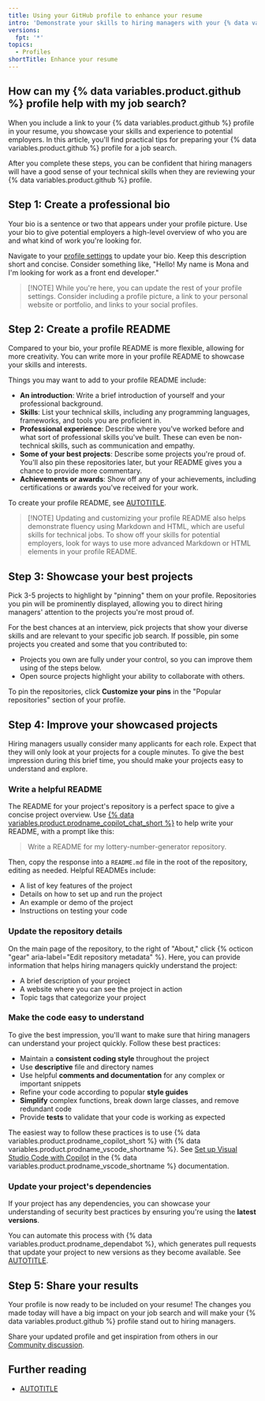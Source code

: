 ```yaml
---
title: Using your GitHub profile to enhance your resume
intro: 'Demonstrate your skills to hiring managers with your {% data variables.product.github %} profile.'
versions:
  fpt: '*'
topics:
  - Profiles
shortTitle: Enhance your resume
---
```


## How can my {% data variables.product.github %} profile help with my job search?

When you include a link to your {% data variables.product.github %} profile in your resume, you showcase your skills and experience to potential employers. In this article, you'll find practical tips for preparing your {% data variables.product.github %} profile for a job search.

After you complete these steps, you can be confident that hiring managers will have a good sense of your technical skills when they are reviewing your {% data variables.product.github %} profile.

## Step 1: Create a professional bio

Your bio is a sentence or two that appears under your profile picture. Use your bio to give potential employers a high-level overview of who you are and what kind of work you're looking for.

Navigate to your [profile settings](https://github.com/settings/profile) to update your bio. Keep this description short and concise. Consider something like, "Hello! My name is Mona and I'm looking for work as a front end developer."

> [!NOTE] While you're here, you can update the rest of your profile settings. Consider including a profile picture, a link to your personal website or portfolio, and links to your social profiles.

## Step 2: Create a profile README

Compared to your bio, your profile README is more flexible, allowing for more creativity. You can write more in your profile README to showcase your skills and interests.

Things you may want to add to your profile README include:

* **An introduction**: Write a brief introduction of yourself and your professional background.
* **Skills**: List your technical skills, including any programming languages, frameworks, and tools you are proficient in.
* **Professional experience**: Describe where you've worked before and what sort of professional skills you've built. These can even be non-technical skills, such as communication and empathy.
* **Some of your best projects**: Describe some projects you're proud of. You'll also pin these repositories later, but your README gives you a chance to provide more commentary.
* **Achievements or awards**: Show off any of your achievements, including certifications or awards you've received for your work.

To create your profile README, see [AUTOTITLE](/account-and-profile/setting-up-and-managing-your-github-profile/customizing-your-profile/managing-your-profile-readme#adding-a-profile-readme).

> [!NOTE] Updating and customizing your profile README also helps demonstrate fluency using Markdown and HTML, which are useful skills for technical jobs. To show off your skills for potential employers, look for ways to use more advanced Markdown or HTML elements in your profile README.

## Step 3: Showcase your best projects

Pick 3-5 projects to highlight by "pinning" them on your profile. Repositories you pin will be prominently displayed, allowing you to direct hiring managers' attention to the projects you're most proud of.

For the best chances at an interview, pick projects that show your diverse skills and are relevant to your specific job search. If possible, pin some projects you created and some that you contributed to:

* Projects you own are fully under your control, so you can improve them using of the steps below.
* Open source projects highlight your ability to collaborate with others.

To pin the repositories, click **Customize your pins** in the "Popular repositories" section of your profile.

## Step 4: Improve your showcased projects

Hiring managers usually consider many applicants for each role. Expect that they will only look at your projects for a couple minutes. To give the best impression during this brief time, you should make your projects easy to understand and explore.

### Write a helpful README

The README for your project's repository is a perfect space to give a concise project overview. Use [{% data variables.product.prodname_copilot_chat_short %}](https://github.com/copilot) to help write your README, with a prompt like this:

>Write a README for my lottery-number-generator repository.

Then, copy the response into a `README.md` file in the root of the repository, editing as needed. Helpful READMEs include:

* A list of key features of the project
* Details on how to set up and run the project
* An example or demo of the project
* Instructions on testing your code

### Update the repository details

On the main page of the repository, to the right of "About," click {% octicon "gear" aria-label="Edit repository metadata" %}. Here, you can provide information that helps hiring managers quickly understand the project:
* A brief description of your project
* A website where you can see the project in action
* Topic tags that categorize your project

### Make the code easy to understand

To give the best impression, you'll want to make sure that hiring managers can understand your project quickly. Follow these best practices:

* Maintain a **consistent coding style** throughout the project
* Use **descriptive** file and directory names
* Use helpful **comments and documentation** for any complex or important snippets
* Refine your code according to popular **style guides**
* **Simplify** complex functions, break down large classes, and remove redundant code
* Provide **tests** to validate that your code is working as expected

The easiest way to follow these practices is to use {% data variables.product.prodname_copilot_short %} with {% data variables.product.prodname_vscode_shortname %}. See [Set up Visual Studio Code with Copilot](https://code.visualstudio.com/docs/copilot/setup-simplified) in the {% data variables.product.prodname_vscode_shortname %} documentation.

### Update your project's dependencies

If your project has any dependencies, you can showcase your understanding of security best practices by ensuring you're using the **latest versions**.

You can automate this process with {% data variables.product.prodname_dependabot %}, which generates pull requests that update your project to new versions as they become available. See [AUTOTITLE](/code-security/getting-started/dependabot-quickstart-guide).

## Step 5: Share your results

Your profile is now ready to be included on your resume! The changes you made today will have a big impact on your job search and will make your {% data variables.product.github %} profile stand out to hiring managers.

Share your updated profile and get inspiration from others in our [Community discussion](https://github.com/orgs/community/discussions/150827).

## Further reading

* [AUTOTITLE](/copilot/copilot-chat-cookbook/refactoring-code/improving-code-readability-and-maintainability)

